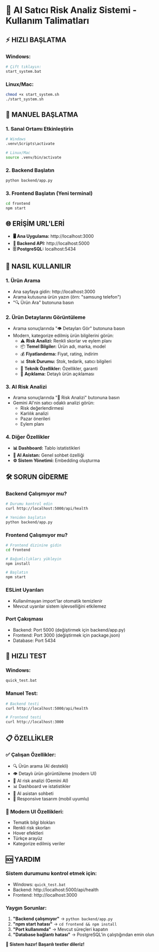 # 🚀 AI Satıcı Risk Analiz Sistemi - Kullanım Talimatları

## ⚡ **HIZLI BAŞLATMA**

### **Windows:**
```bash
# Çift tıklayın:
start_system.bat
```

### **Linux/Mac:**
```bash
chmod +x start_system.sh
./start_system.sh
```

## 🔧 **MANUEL BAŞLATMA**

### **1. Sanal Ortamı Etkinleştirin**
```bash
# Windows
.venv\Scripts\activate

# Linux/Mac  
source .venv/bin/activate
```

### **2. Backend Başlatın**
```bash
python backend/app.py
```

### **3. Frontend Başlatın** (Yeni terminal)
```bash
cd frontend
npm start
```

## 🌐 **ERİŞİM URL'LERİ**

- **🖥️ Ana Uygulama:** http://localhost:3000
- **🔧 Backend API:** http://localhost:5000
- **🗄️ PostgreSQL:** localhost:5434

## 🎯 **NASIL KULLANILIR**

### **1. Ürün Arama**
- Ana sayfaya gidin: http://localhost:3000
- Arama kutusuna ürün yazın (örn: "samsung telefon")
- "🔍 Ürün Ara" butonuna basın

### **2. Ürün Detaylarını Görüntüleme**
- Arama sonuçlarında "👁️ Detayları Gör" butonuna basın
- Modern, kategorize edilmiş ürün bilgilerini görün:
  - ⚠️ **Risk Analizi:** Renkli skorlar ve eylem planı
  - 📦 **Temel Bilgiler:** Ürün adı, marka, model
  - 💰 **Fiyatlandırma:** Fiyat, rating, indirim
  - 📊 **Stok Durumu:** Stok, tedarik, satıcı bilgileri
  - 🔧 **Teknik Özellikler:** Özellikler, garanti
  - 📝 **Açıklama:** Detaylı ürün açıklaması

### **3. AI Risk Analizi**
- Arama sonuçlarında "🤖 Risk Analizi" butonuna basın
- Gemini AI'nin satıcı odaklı analizi görün:
  - Risk değerlendirmesi
  - Karlılık analizi
  - Pazar önerileri
  - Eylem planı

### **4. Diğer Özellikler**
- **📊 Dashboard:** Tablo istatistikleri
- **💬 AI Asistan:** Genel sohbet özelliği
- **⚙️ Sistem Yönetimi:** Embedding oluşturma

## 🛠️ **SORUN GİDERME**

### **Backend Çalışmıyor mu?**
```bash
# Durumu kontrol edin
curl http://localhost:5000/api/health

# Yeniden başlatın
python backend/app.py
```

### **Frontend Çalışmıyor mu?**
```bash
# Frontend dizinine gidin
cd frontend

# Bağımlılıkları yükleyin
npm install

# Başlatın
npm start
```

### **ESLint Uyarıları**
- Kullanılmayan import'lar otomatik temizlenir
- Mevcut uyarılar sistem işlevselliğini etkilemez

### **Port Çakışması**
- Backend: Port 5000 (değiştirmek için backend/app.py)
- Frontend: Port 3000 (değiştirmek için package.json)
- Database: Port 5434

## 🧪 **HIZLI TEST**

### **Windows:**
```bash
quick_test.bat
```

### **Manuel Test:**
```bash
# Backend testi
curl http://localhost:5000/api/health

# Frontend testi
curl http://localhost:3000
```

## 📋 **ÖZELLİKLER**

### ✅ **Çalışan Özellikler:**
- 🔍 Ürün arama (AI destekli)
- 👁️ Detaylı ürün görüntüleme (modern UI)
- 🤖 AI risk analizi (Gemini AI)
- 📊 Dashboard ve istatistikler
- 💬 AI asistan sohbeti
- 📱 Responsive tasarım (mobil uyumlu)

### 🎨 **Modern UI Özellikleri:**
- Tematik bilgi blokları
- Renkli risk skorları
- Hover efektleri
- Türkçe arayüz
- Kategorize edilmiş veriler

## 🆘 **YARDIM**

### **Sistem durumunu kontrol etmek için:**
- Windows: `quick_test.bat`
- Backend: http://localhost:5000/api/health
- Frontend: http://localhost:3000

### **Yaygın Sorunlar:**
1. **"Backend çalışmıyor"** → `python backend/app.py`
2. **"npm start hatası"** → `cd frontend && npm install`
3. **"Port kullanımda"** → Mevcut süreçleri kapatın
4. **"Database bağlantı hatası"** → PostgreSQL'in çalıştığından emin olun

**🎉 Sistem hazır! Başarılı testler dileriz!**